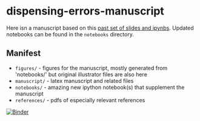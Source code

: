# dispensing-errors-manuscript

Here isn a manuscript based on this [past set of slides and ipynbs](https://github.com/choderalab/cadd-grc-2013).
Updated notebooks can be found in the `notebooks` directory.

## Manifest
* `figures/` -  figures for the manuscript, mostly generated from 'notebooks/' but original illustrator files are also here
* `manuscript/` -  latex manuscript and related files
* `notebooks/` -  amazing new ipython notebook(s) that supplement the manuscript
* `references/` -  pdfs of especially relevant references

[![Binder](http://mybinder.org/badge.svg)](http://mybinder.org/repo/sonyahanson/dispensing-errors-manuscript)

